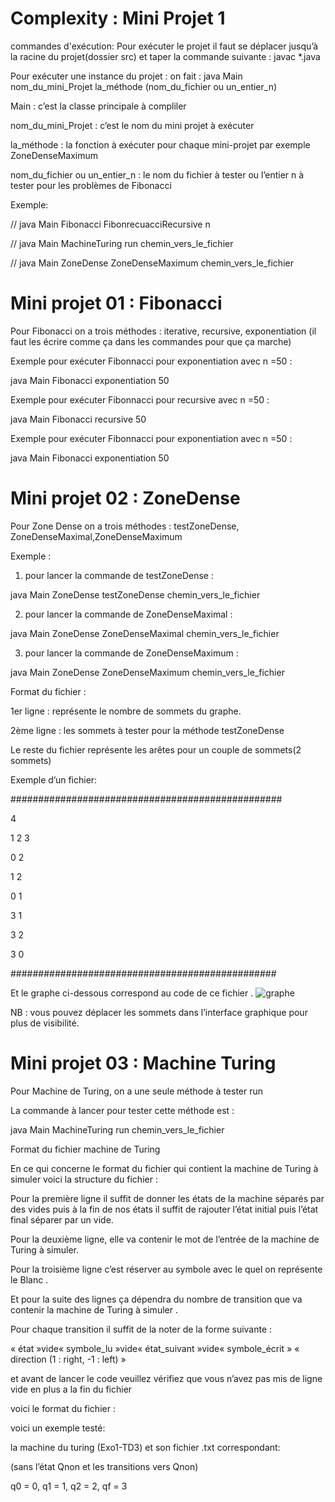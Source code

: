 # Complexity : Mini Projet 1
commandes d'exécution:
Pour exécuter le projet il faut se déplacer  jusqu’à la racine du projet(dossier src) et taper la commande suivante  : javac *.java

Pour exécuter une instance  du projet : 
on fait :
java Main nom_du_mini_Projet la_méthode (nom_du_fichier ou un_entier_n)

Main : c’est la classe principale à compliler

nom_du_mini_Projet : c’est le nom du mini projet à exécuter 

la_méthode : la fonction à exécuter pour chaque mini-projet par exemple ZoneDenseMaximum

 nom_du_fichier ou un_entier_n : le nom du fichier à tester ou l’entier n à tester pour les problèmes de Fibonacci
	
Exemple:

// java Main Fibonacci FibonrecuacciRecursive n

// java Main MachineTuring run  chemin_vers_le_fichier

// java Main ZoneDense ZoneDenseMaximum chemin_vers_le_fichier


# Mini projet 01 : Fibonacci

Pour Fibonacci on a trois méthodes : iterative, recursive, exponentiation (il faut les écrire comme ça dans les commandes pour que ça marche)

Exemple pour exécuter Fibonnacci pour exponentiation avec n =50 : 

java Main Fibonacci exponentiation 50

Exemple pour exécuter Fibonnacci pour recursive avec n =50 : 

java Main Fibonacci recursive 50

Exemple pour exécuter Fibonnacci pour exponentiation avec n =50 : 

java Main Fibonacci exponentiation 50



# Mini projet 02 : ZoneDense

Pour Zone Dense on a trois méthodes :  testZoneDense, ZoneDenseMaximal,ZoneDenseMaximum

Exemple :

1) pour lancer la commande de testZoneDense : 

java Main ZoneDense testZoneDense chemin_vers_le_fichier

2)  pour lancer la commande de ZoneDenseMaximal : 

java Main ZoneDense ZoneDenseMaximal chemin_vers_le_fichier

3)  pour lancer la commande de ZoneDenseMaximum : 

java Main ZoneDense ZoneDenseMaximum chemin_vers_le_fichier

Format du fichier :

1er ligne : représente le nombre de sommets du graphe.

2ème ligne : les sommets à tester pour la méthode testZoneDense

Le reste du fichier représente les arêtes  pour un couple de sommets(2 sommets)

Exemple d’un fichier:

#################################################

4

1 2 3

0 2

1 2

0 1

3 1

3 2

3 0

################################################

Et le graphe ci-dessous correspond au code de ce fichier .
![graphe](https://user-images.githubusercontent.com/55795488/139745012-68874c38-e66d-4bca-873d-d49200632e2d.png)


 NB : vous pouvez déplacer les sommets dans l’interface graphique pour plus de visibilité.
	


# Mini projet 03 : Machine Turing

Pour Machine de Turing, on a une seule méthode à tester run

La commande à lancer pour tester cette méthode est :

java Main MachineTuring run chemin_vers_le_fichier


Format du fichier machine de Turing 



En ce qui concerne le format du fichier qui contient la machine de Turing à simuler voici la structure du fichier :

Pour la première ligne il suffit de donner les états de la machine séparés par des vides puis à la fin de nos états il suffit de rajouter l’état initial puis l’état final séparer par un vide.

Pour la deuxième ligne, elle va contenir le mot de l’entrée de la machine de Turing à simuler.

Pour la troisième ligne c’est réserver au symbole avec le quel on représente le Blanc .

Et pour la suite des lignes ça dépendra du nombre de transition que va contenir la machine de Turing à simuler .

Pour chaque transition il suffit de la noter de la forme suivante :

« état »vide« symbole_lu »vide« état_suivant »vide« symbole_écrit » « direction (1 : right, -1 : left) »

et avant de lancer le code veuillez vérifiez que vous n’avez pas mis de ligne vide en plus a la fin du fichier

voici le format du fichier :


voici un exemple testé:

la machine du turing (Exo1-TD3) et son fichier .txt correspondant:

(sans l’état Qnon et les transitions vers Qnon)

q0 = 0, q1 = 1, q2 = 2, qf = 3





